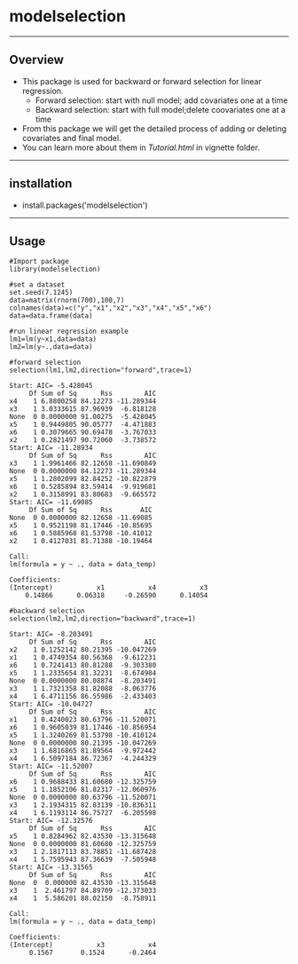 # modelselection

----
## Overview
* This package is used for backward or forward selection for linear regression.
   * Forward selection: start with null model; add covariates one at a time
   * Backward selection: start with full model;delete coovariates one at a time <br>
 * From this package we will get the detailed process of adding or deleting covariates and final model. <br>
 * You can learn more about them in *Tutorial.html* in vignette folder.
----


## installation
* install.packages('modelselection')
----
## Usage
```{r}
#Import package
library(modelselection)

#set a dataset 
set.seed(7.1245)
data=matrix(rnorm(700),100,7)
colnames(data)=c("y","x1","x2","x3","x4","x5","x6")
data=data.frame(data)

#run linear regression example
lm1=lm(y~x1,data=data)
lm2=lm(y~.,data=data)

#forward selection
selection(lm1,lm2,direction="forward",trace=1)

Start: AIC= -5.428045 
     Df Sum of Sq      Rss        AIC
x4    1 6.8800258 84.12273 -11.289344
x3    1 3.0333615 87.96939  -6.818128
None  0 0.0000000 91.00275  -5.428045
x5    1 0.9449805 90.05777  -4.471883
x6    1 0.3079665 90.69478  -3.767033
x2    1 0.2821497 90.72060  -3.738572
Start: AIC= -11.28934 
     Df Sum of Sq      Rss        AIC
x3    1 1.9961466 82.12658 -11.690849
None  0 0.0000000 84.12273 -11.289344
x5    1 1.2802099 82.84252 -10.822879
x6    1 0.5285894 83.59414  -9.919681
x2    1 0.3158991 83.80683  -9.665572
Start: AIC= -11.69085 
     Df Sum of Sq      Rss       AIC
None  0 0.0000000 82.12658 -11.69085
x5    1 0.9521198 81.17446 -10.85695
x6    1 0.5885968 81.53798 -10.41012
x2    1 0.4127031 81.71388 -10.19464

Call:
lm(formula = y ~ ., data = data_temp)

Coefficients:
(Intercept)           x1           x4           x3  
    0.14866      0.06318     -0.26590      0.14054  

#backward selection
selection(lm2,lm2,direction="backward",trace=1)

Start: AIC= -8.203491 
     Df Sum of Sq      Rss        AIC
x2    1 0.1252142 80.21395 -10.047269
x1    1 0.4749354 80.56368  -9.612231
x6    1 0.7241413 80.81288  -9.303380
x5    1 1.2335654 81.32231  -8.674984
None  0 0.0000000 80.08874  -8.203491
x3    1 1.7321358 81.82088  -8.063776
x4    1 6.4711156 86.55986  -2.433403
Start: AIC= -10.04727 
     Df Sum of Sq      Rss        AIC
x1    1 0.4240023 80.63796 -11.520071
x6    1 0.9605039 81.17446 -10.856954
x5    1 1.3240269 81.53798 -10.410124
None  0 0.0000000 80.21395 -10.047269
x3    1 1.6816865 81.89564  -9.972442
x4    1 6.5097184 86.72367  -4.244329
Start: AIC= -11.52007 
     Df Sum of Sq      Rss        AIC
x6    1 0.9688433 81.60680 -12.325759
x5    1 1.1852106 81.82317 -12.060976
None  0 0.0000000 80.63796 -11.520071
x3    1 2.1934315 82.83139 -10.836311
x4    1 6.1193114 86.75727  -6.205598
Start: AIC= -12.32576 
     Df Sum of Sq      Rss        AIC
x5    1 0.8284962 82.43530 -13.315648
None  0 0.0000000 81.60680 -12.325759
x3    1 2.1817113 83.78851 -11.687428
x4    1 5.7595943 87.36639  -7.505948
Start: AIC= -13.31565 
     Df Sum of Sq      Rss        AIC
None  0  0.000000 82.43530 -13.315648
x3    1  2.461797 84.89709 -12.373033
x4    1  5.586201 88.02150  -8.758911

Call:
lm(formula = y ~ ., data = data_temp)

Coefficients:
(Intercept)           x3           x4  
     0.1567       0.1524      -0.2464  
